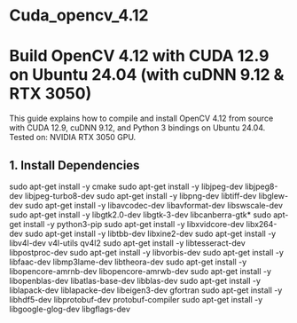 # Cuda_opencv_4.12
# Build OpenCV 4.12 with CUDA 12.9 on Ubuntu 24.04 (with cuDNN 9.12 & RTX 3050)

This guide explains how to compile and install OpenCV 4.12 from source with CUDA 12.9, cuDNN 9.12, and Python 3 bindings on Ubuntu 24.04.
Tested on: NVIDIA RTX 3050 GPU.

## 1. Install Dependencies
  sudo apt-get install -y cmake
  sudo apt-get install -y libjpeg-dev libjpeg8-dev libjpeg-turbo8-dev
  sudo apt-get install -y libpng-dev libtiff-dev libglew-dev
  sudo apt-get install -y libavcodec-dev libavformat-dev libswscale-dev
  sudo apt-get install -y libgtk2.0-dev libgtk-3-dev libcanberra-gtk*
  sudo apt-get install -y python3-pip
  sudo apt-get install -y libxvidcore-dev libx264-dev
  sudo apt-get install -y libtbb-dev libxine2-dev
  sudo apt-get install -y libv4l-dev v4l-utils qv4l2
  sudo apt-get install -y libtesseract-dev libpostproc-dev
  sudo apt-get install -y libvorbis-dev
  sudo apt-get install -y libfaac-dev libmp3lame-dev libtheora-dev
  sudo apt-get install -y libopencore-amrnb-dev libopencore-amrwb-dev
  sudo apt-get install -y libopenblas-dev libatlas-base-dev libblas-dev
  sudo apt-get install -y liblapack-dev liblapacke-dev libeigen3-dev gfortran
  sudo apt-get install -y libhdf5-dev libprotobuf-dev protobuf-compiler
  sudo apt-get install -y libgoogle-glog-dev libgflags-dev
